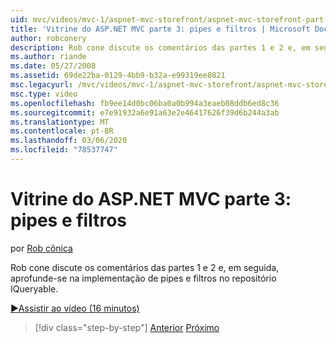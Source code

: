 ```yaml
---
uid: mvc/videos/mvc-1/aspnet-mvc-storefront/aspnet-mvc-storefront-part-3-pipes-and-filters
title: 'Vitrine do ASP.NET MVC parte 3: pipes e filtros | Microsoft Docs'
author: robconery
description: Rob cone discute os comentários das partes 1 e 2 e, em seguida, aprofunde-se na implementação de pipes e filtros no repositório IQueryable.
ms.author: riande
ms.date: 05/27/2008
ms.assetid: 69de22ba-0129-4bb9-b32a-e99319ee8021
msc.legacyurl: /mvc/videos/mvc-1/aspnet-mvc-storefront/aspnet-mvc-storefront-part-3-pipes-and-filters
msc.type: video
ms.openlocfilehash: fb9ee14d0bc06ba0a0b994a3eaeb08ddb6ed8c36
ms.sourcegitcommit: e7e91932a6e91a63e2e46417626f39d6b244a3ab
ms.translationtype: MT
ms.contentlocale: pt-BR
ms.lasthandoff: 03/06/2020
ms.locfileid: "78537747"
---
```

# <a name="aspnet-mvc-storefront-part-3-pipes-and-filters"></a>Vitrine do ASP.NET MVC parte 3: pipes e filtros

por [Rob cônica](https://github.com/robconery)

Rob cone discute os comentários das partes 1 e 2 e, em seguida, aprofunde-se na implementação de pipes e filtros no repositório IQueryable.

[&#9654;Assistir ao vídeo (16 minutos)](https://channel9.msdn.com/Blogs/ASP-NET-Site-Videos/aspnet-mvc-storefront-part-3-pipes-and-filters)

> [!div class="step-by-step"]
> [Anterior](aspnet-mvc-storefront-part-2-the-repository-pattern.md)
> [Próximo](aspnet-mvc-storefront-part-4-linq-to-sql-spike.md)
